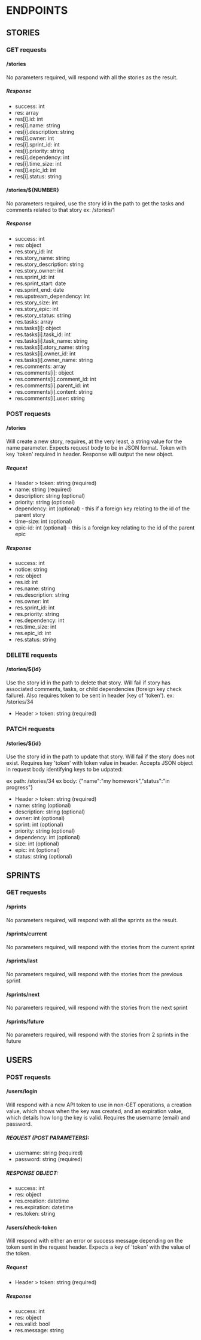# ENDPOINTS

## STORIES

### GET requests

#### /stories

No parameters required, will respond with all the stories as the result.

##### Response

- success: int
- res: array
- res[i].id: int
- res[i].name: string
- res[i].description: string
- res[i].owner: int
- res[i].sprint_id: int
- res[i].priority: string
- res[i].dependency: int
- res[i].time_size: int
- res[i].epic_id: int
- res[i].status: string

#### /stories/\${NUMBER}

No parameters required, use the story id in the path to get the tasks and comments related to that story
ex: /stories/1

##### Response

- success: int
- res: object
- res.story_id: int
- res.story_name: string
- res.story_description: string
- res.story_owner: int
- res.sprint_id: int
- res.sprint_start: date
- res.sprint_end: date
- res.upstream_dependency: int
- res.story_size: int
- res.story_epic: int
- res.story_status: string
- res.tasks: array
- res.tasks[i]: object
- res.tasks[i].task_id: int
- res.tasks[i].task_name: string
- res.tasks[i].story_name: string
- res.tasks[i].owner_id: int
- res.tasks[i].owner_name: string
- res.comments: array
- res.comments[i]: object
- res.comments[i].comment_id: int
- res.comments[i].parent_id: int
- res.comments[i].content: string
- res.comments[i].user: string

### POST requests

#### /stories

Will create a new story, requires, at the very least, a string value for the name parameter. Expects request body to be in JSON format. Token with key 'token' required in header. Response will output the new object.

##### Request

- Header > token: string (required)
- name: string (required)
- description: string (optional)
- priority: string (optional)
- dependency: int (optional) - this if a foreign key relating to the id of the parent story
- time-size: int (optional)
- epic-id: int (optional) - this is a foreign key relating to the id of the parent epic

##### Response

- success: int
- notice: string
- res: object
- res.id: int
- res.name: string
- res.description: string
- res.owner: int
- res.sprint_id: int
- res.priority: string
- res.dependency: int
- res.time_size: int
- res.epic_id: int
- res.status: string

### DELETE requests

#### /stories/\${id}

Use the story id in the path to delete that story. Will fail if story has associated comments, tasks, or child dependencies (foreign key check failure). Also requires token to be sent in header (key of 'token').
ex: /stories/34

- Header > token: string (required)

### PATCH requests

#### /stories/\${id}

Use the story id in the path to update that story. Will fail if the story does not exist. Requires key 'token' with token value in header. Accepts JSON object in request body identifying keys to be udpated:

ex path: /stories/34
ex body: {"name":"my homework","status":"in progress"}

- Header > token: string (required)
- name: string (optional)
- description: string (optional)
- owner: int (optional)
- sprint: int (optional)
- priority: string (optional)
- dependency: int (optional)
- size: int (optional)
- epic: int (optional)
- status: string (optional)

## SPRINTS

### GET requests

#### /sprints

No parameters required, will respond with all the sprints as the result.

#### /sprints/current

No parameters required, will respond with the stories from the current sprint

#### /sprints/last

No parameters required, will respond with the stories from the previous sprint

#### /sprints/next

No parameters required, will respond with the stories from the next sprint

#### /sprints/future

No parameters required, will respond with the stories from 2 sprints in the future

## USERS

### POST requests

#### /users/login

Will respond with a new API token to use in non-GET operations, a creation value, which shows when the key was created, and an expiration value, which details how long the key is valid. Requires the username (email) and password.

##### REQUEST (POST PARAMETERS):

- username: string (required)
- password: string (required)

##### RESPONSE OBJECT:

- success: int
- res: object
- res.creation: datetime
- res.expiration: datetime
- res.token: string

#### /users/check-token

Will respond with either an error or success message depending on the token sent in the request header. Expects a key of 'token' with the value of the token.

##### Request

- Header > token: string (required)

##### Response

- success: int
- res: object
- res.valid: bool
- res.message: string
